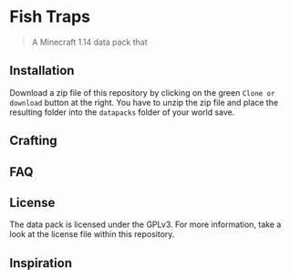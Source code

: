# Fish Traps

> A Minecraft 1.14 data pack that 

## Installation

Download a zip file of this repository by clicking on the green `Clone or download` button at the right. You have to unzip the zip file and place the resulting folder into the `datapacks` folder of your world save.

## Crafting

## FAQ

## License

The data pack is licensed under the GPLv3. For more information, take a look at the license file within this repository.

## Inspiration
